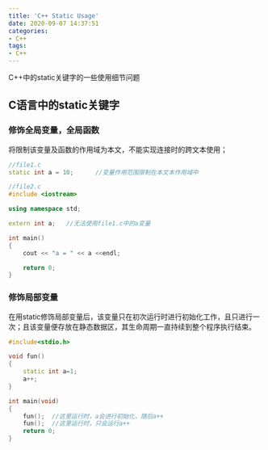 ```yaml
---
title: 'C++ Static Usage'
date: 2020-09-07 14:37:51
categories:
- C++
tags: 
- C++
---
```


C++中的static关键字的一些使用细节问题
<!--more-->

## C语言中的static关键字

### 修饰全局变量，全局函数

将限制该变量及函数的作用域为本文，不能实现连接时的跨文本使用；

```C++
//file1.c
static int a = 10;      //变量作用范围限制在本文本作用域中

//file2.c
#include <iostream>

using namespace std;

extern int a;   //无法使用file1.c中的a变量

int main()
{
    cout << "a = " << a <<endl;

    return 0;
}

```

### 修饰局部变量

在用static修饰局部变量后，该变量只在初次运行时进行初始化工作，且只进行一次；且该变量便存放在静态数据区，其生命周期一直持续到整个程序执行结束。

```c++
#include<stdio.h>

void fun()
{
    static int a=1;
    a++;
}

int main(void)
{
    fun();  //这里运行时，a会进行初始化，随后a++
    fun();  //这里运行时，只会运行a++
    return 0;
}
```
